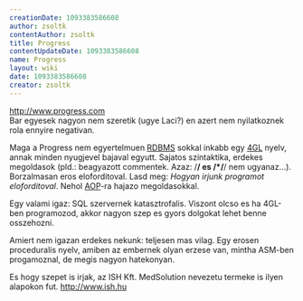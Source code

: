 ```yaml
---
creationDate: 1093383586608 
author: zsoltk 
contentAuthor: zsoltk 
title: Progress 
contentUpdateDate: 1093383586608 
name: Progress 
layout: wiki 
date: 1093383586608 
creator: zsoltk 
---
```

http://www.progress.com<br/>
Bar egyesek nagyon nem szeretik (ugye Laci?) en azert nem nyilatkoznek rola ennyire negativan.

Maga a Progress nem egyertelmuen [RDBMS](RDBMS.html) sokkal inkabb egy [4GL](4GL.html) nyelv, annak minden nyugjevel bajaval egyutt. Sajatos szintaktika, erdekes megoldasok (pld.: beagyazott commentek. Azaz: /**/ es /*/**/ nem ugyanaz...). Borzalmasan eros eloforditoval. Lasd meg: _Hogyan irjunk programot eloforditoval_. Nehol [AOP](AOP.html)-ra hajazo megoldasokkal.

Egy valami igaz: SQL szervernek katasztrofalis. Viszont olcso es ha 4GL-ben programozod, akkor nagyon szep es gyors dolgokat lehet benne osszehozni.

Amiert nem igazan erdekes nekunk: teljesen mas vilag. Egy erosen proceduralis nyelv, amiben az embernek olyan erzese van, mintha ASM-ben progamoznal, de megis nagyon hatekonyan.

Es hogy szepet is irjak, az ISH Kft. MedSolution nevezetu termeke is ilyen alapokon fut. http://www.ish.hu
